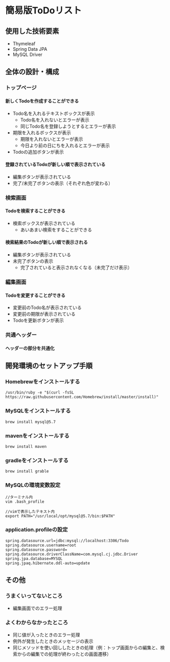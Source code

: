 # 簡易版ToDoリスト

## 使用した技術要素
* Thymeleaf
* Spring Data JPA
* MySQL Driver

## 全体の設計・構成
### トップページ
#### 新しくTodoを作成することができる
* Todo名を入れるテキストボックスが表示
  * Todo名を入れないとエラーが表示
  * 同じTodo名を登録しようとするとエラーが表示
* 期限を入れるボックスが表示
  * 期限を入れないとエラーが表示
  * 今日より前の日にちを入れるとエラーが表示
* Todoの追加ボタンが表示
#### 登録されているTodoが新しい順で表示されている
* 編集ボタンが表示されている
* 完了/未完了ボタンの表示（それぞれ色が変わる）
  
### 検索画面
#### Todoを検索することができる
* 検索ボックスが表示されている
  * あいあまい検索をすることができる

#### 検索結果のTodoが新しい順で表示される
* 編集ボタンが表示されている
* 未完了ボタンの表示
  * 完了されていると表示されなくなる（未完了だけ表示）

### 編集画面
#### Todoを変更することができる
* 変更前のTodo名が表示されている
* 変更前の期限が表示されている
* Todoを更新ボタンが表示

### 共通ヘッダー
#### ヘッダーの部分を共通化

## 開発環境のセットアップ手順

### Homebrewをインストールする
```
/usr/bin/ruby -e "$(curl -fsSL https://raw.githubusercontent.com/Homebrew/install/master/install)"
```
### MySQLをインストールする
```
brew install mysql@5.7
```
### mavenをインストールする
```
brew install maven
```
### gradleをインストールする
```
brew install grable
```
### MySQLの環境変数設定
```
//ターミナル内
vim .bash_profile

//vimで表示したテキスト内
export PATH="/usr/local/opt/mysql@5.7/bin:$PATH"
```

### application.profileの設定
```
spring.datasource.url=jdbc:mysql://localhost:3306/Todo
spring.datasource.username=root
spring.datasource.password=
spring.datasource.driverClassName=com.mysql.cj.jdbc.Driver
spring.jpa.database=MYSQL
spring.jpaq.hibernate.ddl-auto=update
```



## その他
### うまくいってないところ
* 編集画面でのエラー処理

### よくわからなかったところ
* 同じ値が入ったときのエラー処理
* 例外が発生したときのメッセージの表示
* 同じメソッドを使い回ししたときの処理（例：トップ画面からの編集と、検索からの編集での処理が終わったとの画面遷移）
